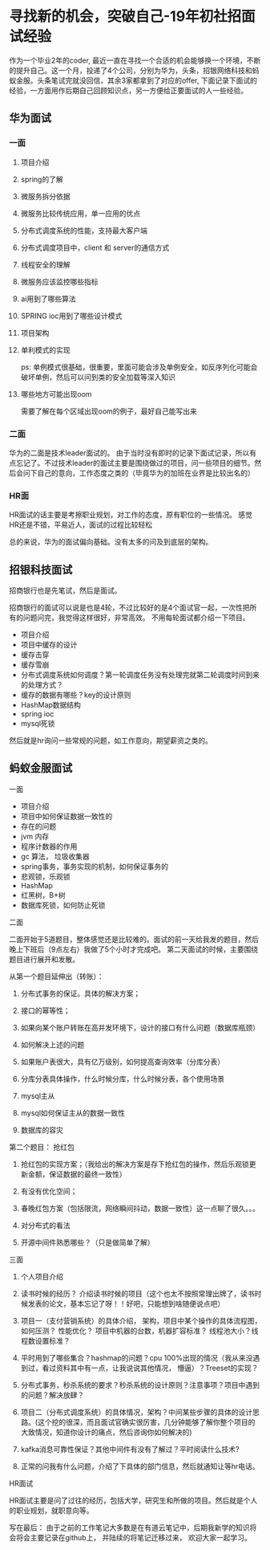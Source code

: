 # 寻找新的机会，突破自己-19年初社招面试经验

作为一个毕业2年的coder, 最近一直在寻找一个合适的机会能够换一个环境，不断的提升自己。这一个月，投递了4个公司，分别为华为，头条，招银网络科技和蚂蚁金服。头条笔试完就没回信，其余3家都拿到了对应的offer, 下面记录下面试的经验，一方面用作后期自己回顾知识点，另一方便给正要面试的人一些经验。

## 华为面试

### 一面

1. 项目介绍

2. spring的了解

3. 微服务拆分依据

4. 微服务比较传统应用，单一应用的优点

5. 分布式调度系统的性能，支持最大客户端

6. 分布式调度项目中，client 和 server的通信方式

7. 线程安全的理解

8. 微服务应该监控哪些指标

9. ai用到了哪些算法 

10. SPRING ioc用到了哪些设计模式

11. 项目架构

12. 单利模式的实现 

    ps: 单例模式很基础，很重要，里面可能会涉及单例安全，如反序列化可能会破坏单例，然后可以问到类的安全加载等深入知识

13. 哪些地方可能出现oom

    需要了解在每个区域出现oom的例子，最好自己能写出来

### 二面

华为的二面是技术leader面试的。 由于当时没有即时的记录下面试记录，所以有点忘记了。不过技术leader的面试主要是围绕做过的项目，问一些项目的细节。然后会问下自己的意向，工作态度之类的（毕竟华为的加班在业界是比较出名的）

### HR面

HR面试的话主要是考擦职业规划，对工作的态度，原有职位的一些情况。 感觉HR还是不错，平易近人，面试的过程比较轻松

总的来说，华为的面试偏向基础。没有太多的问及到底层的架构。

## 招银科技面试

招商银行也是先笔试，然后是面试。

招商银行的面试可以说是也是4轮，不过比较好的是4个面试官一起，一次性把所有的问题问完，我觉得这样很好，非常高效。 不用每轮面试都介绍一下项目。

- 项目介绍
- 项目中缓存的设计
- 缓存击穿
- 缓存雪崩
- 分布式调度系统如何调度？第一轮调度任务没有处理完就第二轮调度时间到来的处理方式？
- 缓存的数据有哪些？key的设计原则
- HashMap数据结构
- spring ioc
- mysql死锁

然后就是hr询问一些常规的问题，如工作意向，期望薪资之类的。

## 蚂蚁金服面试

一面

- 项目介绍
- 项目中如何保证数据一致性的
- 存在的问题
- jvm 内存
- 程序计数器的作用
- gc 算法， 垃圾收集器
- spring事务，事务实现的机制，如何保证事务的
- 悲观锁，乐观锁
- HashMap
- 红黑树，B+树
- 数据库死锁，如何防止死锁

二面

二面开始于5道题目，整体感觉还是比较难的。面试的前一天给我发的题目，然后晚上下班后（9点左右）我做了5个小时才完成吧。 第二天面试的时候，主要围绕题目进行展开和发散。

从第一个题目延伸出（转账）：

1. 分布式事务的保证。具体的解决方案；

2. 接口的幂等性；

3. 如果向某个账户转账在高并发环境下，设计的接口有什么问题（数据库瓶颈）

4. 如何解决上述的问题

5. 如果账户表很大，具有亿万级别，如何提高查询效率（分库分表）

6. 分库分表具体操作，什么时候分库，什么时候分表，各个使用场景

7. mysql主从

8. mysql如何保证主从的数据一致性

9. 数据库的容灾

第二个题目： 抢红包

1. 抢红包的实现方案；（我给出的解决方案是存下抢红包的操作，然后乐观锁更新金额，保证数据的最终一致性）

2. 有没有优化空间；

3. 春晚红包方案（包括限流，网络瞬间抖动，数据一致性）这一点聊了很久。。。

4. 对分布式的看法

5. 开源中间件熟悉哪些？（只是做简单了解）

三面

1. 个人项目介绍

2. 读书时候的经历？  介绍读书时候的项目（这个也太不按照常理出牌了，读书时候发表的论文，基本忘记了呀！！好吧，只能想到啥随便说点吧）

3. 项目一（支付营销系统）的具体介绍， 架构，项目中某个操作的具体流程图，如何压测？ 性能优化？ 项目中机器的台数，机器扩容标准？ 线程池大小？线程数设置标准？

4. 平时用到了哪些集合？hashmap的问题？cpu 100%出现的情况（我从来没遇到过，看过资料其中有一点，让我说说其他情况， 懵逼）？Treeset的实现？

5. 分布式事务，秒杀系统的要求？秒杀系统的设计原则？注意事项？项目中遇到的问题？解决放肆？

6. 项目二（分布式调度系统）的具体情况，架构？中间某些步骤的具体的设计思路。(这个挖的很深，而且面试官确实很厉害，几分钟能够了解你整个项目的大致情况，知道你设计的痛点，然后咨询你如何解决的)

7. kafka消息可靠性保证？其他中间件有没有了解过？平时阅读什么技术?

8. 正常的问我有什么问题，介绍了下具体的部门信息，然后就通知让等hr电话。

HR面试

HR面试主要是问了过往的经历，包括大学，研究生和所做的项目。然后就是个人的职业规划，就职意向等。



写在最后： 由于之前的工作笔记大多数是在有道云笔记中，后期我新学的知识将会将会主要记录在github上， 并陆续的将笔记迁移过来， 欢迎大家一起学习。